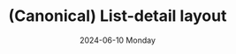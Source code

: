 ---
date:
- 2024-06-10 Monday
coverimage: ../assets/lists_icon_1710524790703_0.jpg
description: A canonical layout with a list pane and a detail pane
type: showcase/layouts/canonical
layout: listdetail
title: (Canonical) List-detail layout
tags:
categories:
lastMod: 2024-06-13
---